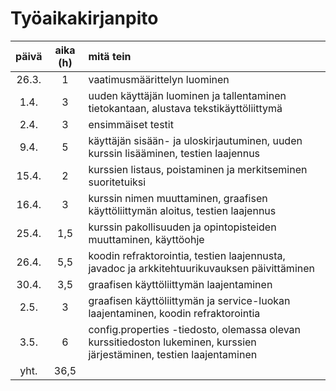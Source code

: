 # Työaikakirjanpito

| päivä | aika (h) | mitä tein |
| :----:|:--------:| :-----|
| 26.3. | 1        | vaatimusmäärittelyn luominen
| 1.4.  | 3        | uuden käyttäjän luominen ja tallentaminen tietokantaan, alustava tekstikäyttöliittymä
| 2.4.  | 3        | ensimmäiset testit
| 9.4.  | 5        | käyttäjän sisään- ja uloskirjautuminen, uuden kurssin lisääminen, testien laajennus
| 15.4. | 2        | kurssien listaus, poistaminen ja merkitseminen suoritetuiksi
| 16.4. | 3        | kurssin nimen muuttaminen, graafisen käyttöliittymän aloitus, testien laajennus
| 25.4. | 1,5      | kurssin pakollisuuden ja opintopisteiden muuttaminen, käyttöohje
| 26.4. | 5,5      | koodin refraktorointia, testien laajennusta, javadoc ja arkkitehtuurikuvauksen päivittäminen
| 30.4. | 3,5      | graafisen käyttöliittymän laajentaminen
| 2.5.  | 3        | graafisen käyttöliittymän ja service-luokan laajentaminen, koodin refraktorointia
| 3.5.  | 6        | config.properties -tiedosto, olemassa olevan kurssitiedoston lukeminen, kurssien järjestäminen, testien laajentaminen
| yht.  | 36,5     |